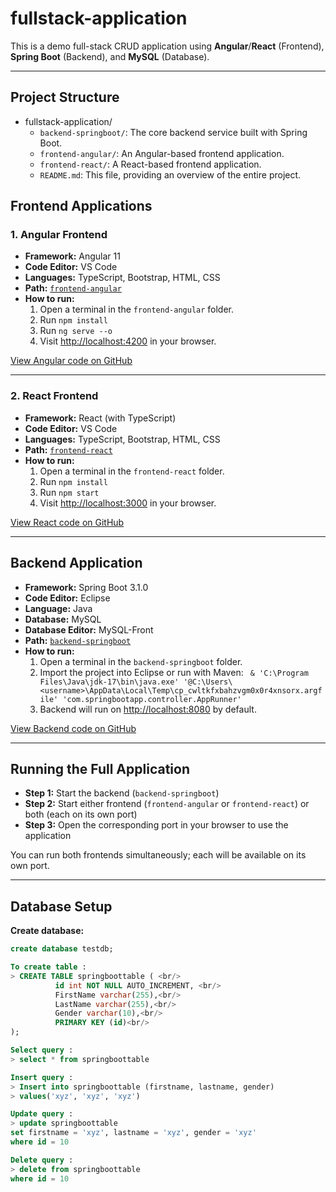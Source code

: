 # fullstack-application

This is a demo full-stack CRUD application using **Angular**/**React** (Frontend), **Spring Boot** (Backend), and **MySQL** (Database).

---

## Project Structure
* fullstack-application/ 
    * `backend-springboot/`: The core backend service built with Spring Boot.
    * `frontend-angular/`: An Angular-based frontend application.
    * `frontend-react/`: A React-based frontend application.
    * `README.md`: This file, providing an overview of the entire project.

## Frontend Applications

### 1. Angular Frontend

- **Framework:** Angular 11  
- **Code Editor:** VS Code  
- **Languages:** TypeScript, Bootstrap, HTML, CSS  
- **Path:** [`frontend-angular`](./frontend-angular)  
- **How to run:**  
  1. Open a terminal in the `frontend-angular` folder.
  2. Run `npm install`
  3. Run `ng serve --o`
  4. Visit [http://localhost:4200](http://localhost:4200) in your browser.

[View Angular code on GitHub](https://github.com/rishabhkbakshi/fullstack-application/tree/master/frontend-angular)

---

### 2. React Frontend

- **Framework:** React (with TypeScript)
- **Code Editor:** VS Code  
- **Languages:** TypeScript, Bootstrap, HTML, CSS  
- **Path:** [`frontend-react`](./frontend-react)  
- **How to run:**  
  1. Open a terminal in the `frontend-react` folder.
  2. Run `npm install`
  3. Run `npm start`
  4. Visit [http://localhost:3000](http://localhost:3000) in your browser.

[View React code on GitHub](https://github.com/rishabhkbakshi/fullstack-application/tree/master/frontend-react)

---

## Backend Application

- **Framework:** Spring Boot 3.1.0  
- **Code Editor:** Eclipse  
- **Language:** Java  
- **Database:** MySQL  
- **Database Editor:** MySQL-Front  
- **Path:** [`backend-springboot`](./backend-springboot)  
- **How to run:**  
  1. Open a terminal in the `backend-springboot` folder.
  2. Import the project into Eclipse or run with Maven: ` & 'C:\Program Files\Java\jdk-17\bin\java.exe' '@C:\Users\<username>\AppData\Local\Temp\cp_cwltkfxbahzvgm0x0r4xnsorx.argfile' 'com.springbootapp.controller.AppRunner'`
  3. Backend will run on [http://localhost:8080](http://localhost:8080) by default.

[View Backend code on GitHub](https://github.com/rishabhkbakshi/fullstack-application/tree/master/backend-springboot)

---

## Running the Full Application

- **Step 1:** Start the backend (`backend-springboot`)
- **Step 2:** Start either frontend (`frontend-angular` or `frontend-react`) or both (each on its own port)
- **Step 3:** Open the corresponding port in your browser to use the application

You can run both frontends simultaneously; each will be available on its own port.

---

## Database Setup

**Create database:**
```sql
create database testdb;

To create table : 
> CREATE TABLE springboottable ( <br/>
          id int NOT NULL AUTO_INCREMENT, <br/>
          FirstName varchar(255),<br/>
          LastName varchar(255),<br/>
          Gender varchar(10),<br/>
          PRIMARY KEY (id)<br/>
);

Select query :
> select * from springboottable

Insert query :
> Insert into springboottable (firstname, lastname, gender)
> values('xyz', 'xyz', 'xyz')

Update query :
> update springboottable
set firstname = 'xyz', lastname = 'xyz', gender = 'xyz'
where id = 10 

Delete query :
> delete from springboottable
where id = 10
